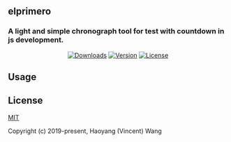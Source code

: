 ## elprimero
### A light and simple chronograph tool for test with countdown in js development.

<p align="center">
  <a href="https://npmcharts.com/compare/elprimero?minimal=true"><img src="https://img.shields.io/npm/dm/elprimero.svg" alt="Downloads"></a>
  <a href="https://www.npmjs.com/package/elprimero"><img src="https://img.shields.io/npm/v/elprimero.svg" alt="Version"></a>
  <a href="https://www.npmjs.com/package/elprimero"><img src="https://img.shields.io/npm/l/elprimero.svg" alt="License"></a>
</p>

## Usage


## License

[MIT](http://opensource.org/licenses/MIT)

Copyright (c) 2019-present, Haoyang (Vincent) Wang
